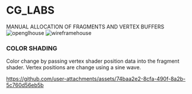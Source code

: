 # CG_LABS

MANUAL ALLOCATION OF FRAGMENTS AND VERTEX BUFFERS
![openglhouse](https://github.com/user-attachments/assets/21af27c8-460b-4132-bf8f-c8b3697df166)
![wireframehouse](https://github.com/user-attachments/assets/4c04dcc2-5c6b-4700-9497-eb71790c46ba)


### COLOR SHADING
Color change by passing vertex shader position data into the fragment shader. Vertex positions are change using a sine wave.

https://github.com/user-attachments/assets/74baa2e2-8cfa-490f-8a2b-5c760d56eb5b


